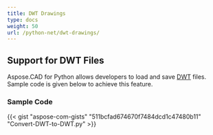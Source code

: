 ```yaml
---
title: DWT Drawings
type: docs
weight: 50
url: /python-net/dwt-drawings/
---
```


## **Support for DWT Files**

Aspose.CAD for Python allows developers to load and save [DWT](https://docs.fileformat.com/cad/dwt/) files. Sample code is given below to achieve this feature.

### Sample Code

{{< gist "aspose-com-gists" "511bcfad674670f7484dcd1c47480b11" "Convert-DWT-to-DWT.py" >}}

